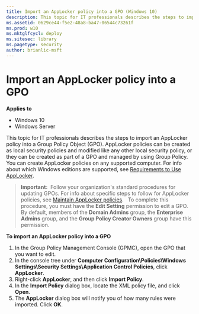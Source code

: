 ```yaml
---
title: Import an AppLocker policy into a GPO (Windows 10)
description: This topic for IT professionals describes the steps to import an AppLocker policy into a Group Policy Object (GPO).
ms.assetid: 0629ce44-f5e2-48a8-ba47-06544c73261f
ms.prod: w10
ms.mktglfcycl: deploy
ms.sitesec: library
ms.pagetype: security
author: brianlic-msft
---
```


# Import an AppLocker policy into a GPO

**Applies to**
 -   Windows 10 
 -   Windows Server

This topic for IT professionals describes the steps to import an AppLocker policy into a Group Policy Object (GPO).
AppLocker policies can be created as local security policies and modified like any other local security policy, or they can be created as part of a GPO and managed by using Group Policy. You can create AppLocker policies on any supported computer. For info about which Windows editions are supported, see [Requirements to Use AppLocker](requirements-to-use-applocker.md).

>**Important:**  Follow your organization's standard procedures for updating GPOs. For info about specific steps to follow for AppLocker policies, see [Maintain AppLocker policies](maintain-applocker-policies.md).
 
To complete this procedure, you must have the **Edit Setting** permission to edit a GPO. By default, members of the **Domain Admins** group, the **Enterprise Admins** group, and the **Group Policy Creator Owners** group have this permission.

**To import an AppLocker policy into a GPO**

1.  In the Group Policy Management Console (GPMC), open the GPO that you want to edit.
2.  In the console tree under **Computer Configuration\\Policies\\Windows Settings\\Security Settings\\Application Control Policies**, click **AppLocker**.
3.  Right-click **AppLocker**, and then click **Import Policy**.
4.  In the **Import Policy** dialog box, locate the XML policy file, and click **Open**.
5.  The **AppLocker** dialog box will notify you of how many rules were imported. Click **OK**.
